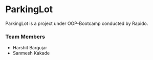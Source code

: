 # ParkingLot

ParkingLot is a project under OOP-Bootcamp conducted by Rapido.

### Team Members

* Harshit Bargujar
* Sanmesh Kakade
